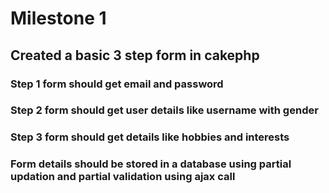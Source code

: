 # Milestone 1
## Created a  basic 3 step form in cakephp 
### Step 1 form should get email and password
### Step 2 form should get user details like username with gender
### Step 3 form should get details like hobbies and interests
### Form details should be stored in a database using partial updation and partial validation using ajax call

